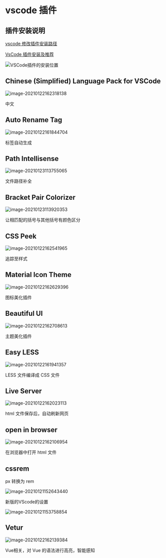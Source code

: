 # vscode 插件

## 插件安装说明

[vscode 修改插件安装路径](https://blog.csdn.net/liuxiao723846/article/details/108785178)

[VsCode 插件安装及推荐](https://blog.csdn.net/GossipHHH/article/details/78132398)

![VSCode插件的安装位置](https://gitee.com/twilight_h_1184651848/pic-go-img/raw/master/软件插件轮子/all/20210123114154.png)

## Chinese (Simplified) Language Pack for VSCode

![image-20210122162318138](https://gitee.com/twilight_h_1184651848/pic-go-img/raw/master/前端/css/20210122162319.png)

中文

## Auto Rename Tag

![image-20210122161844704](https://gitee.com/twilight_h_1184651848/pic-go-img/raw/master/前端/css/20210122161914.png)

标签自动生成

## Path Intellisense

![image-20210123113755065](https://gitee.com/twilight_h_1184651848/pic-go-img/raw/master/软件插件轮子/all/20210123113756.png)

文件路径补全

## Bracket Pair Colorizer

![image-20210123113920353](https://gitee.com/twilight_h_1184651848/pic-go-img/raw/master/软件插件轮子/all/20210123113921.png)

让相匹配的括号与其他括号有颜色区分

## CSS Peek

![image-20210122162541965](https://gitee.com/twilight_h_1184651848/pic-go-img/raw/master/前端/css/20210122162543.png)

追踪至样式

## Material Icon Theme

![image-20210122162629396](https://gitee.com/twilight_h_1184651848/pic-go-img/raw/master/前端/css/20210122162630.png)

图标美化插件

## Beautiful UI

![image-20210122162708613](https://gitee.com/twilight_h_1184651848/pic-go-img/raw/master/前端/css/20210122162709.png)

主题美化插件

## Easy LESS

![image-20210122161941357](https://gitee.com/twilight_h_1184651848/pic-go-img/raw/master/前端/css/20210122161942.png)

LESS 文件编译成 CSS 文件

## Live Server

![image-20210122162023113](https://gitee.com/twilight_h_1184651848/pic-go-img/raw/master/前端/css/20210122162024.png)

html 文件保存后，自动刷新网页

## open in browser

![image-20210122162106954](https://gitee.com/twilight_h_1184651848/pic-go-img/raw/master/前端/css/20210122162108.png)

在浏览器中打开 html 文件

## cssrem

px 转换为 rem

![image-20210121152643440](https://gitee.com/twilight_h_1184651848/pic-go-img/raw/master/前端/css/20210121152644.png)

新版的VScode的设置

![image-20210121153758854](https://gitee.com/twilight_h_1184651848/pic-go-img/raw/master/前端/css/20210121153800.png)

## Vetur

![image-20210122162139384](https://gitee.com/twilight_h_1184651848/pic-go-img/raw/master/前端/css/20210122162140.png)

Vue相关，对 Vue 的语法进行高亮，智能感知